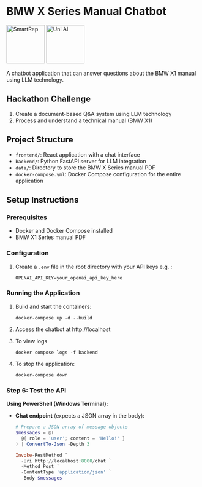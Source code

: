 # BMW X Series Manual Chatbot

<div>
  <img src="https://cdn.smartrep.gr/uni-ai/smartrep-logo.png" alt="SmartRep" height="100"/>
  <img src="https://cdn.smartrep.gr/uni-ai/uniai-logo.png" alt="Uni AI" height="100"/>
</div>

A chatbot application that can answer questions about the BMW X1 manual using LLM technology.

## Hackathon Challenge

1. Create a document-based Q&A system using LLM technology
2. Process and understand a technical manual (BMW X1)

## Project Structure

- `frontend/`: React application with a chat interface
- `backend/`: Python FastAPI server for LLM integration
- `data/`: Directory to store the BMW X Series manual PDF
- `docker-compose.yml`: Docker Compose configuration for the entire application

## Setup Instructions

### Prerequisites

- Docker and Docker Compose installed
- BMW X1 Series manual PDF

### Configuration

1. Create a `.env` file in the root directory with your API keys e.g. :
   ```
   OPENAI_API_KEY=your_openai_api_key_here
   ```

### Running the Application

1. Build and start the containers:
   ```
   docker-compose up -d --build
   ```

2. Access the chatbot at http://localhost

3. To view logs
   ```
   docker compose logs -f backend
   ```

4. To stop the application:
   ```
   docker-compose down
   ```
### Step 6: Test the API

**Using PowerShell (Windows Terminal):**

- **Chat endpoint** (expects a JSON array in the body):
  ```powershell
  # Prepare a JSON array of message objects
  $messages = @(
    @{ role = 'user'; content = 'Hello!' }
  ) | ConvertTo-Json -Depth 3

  Invoke-RestMethod `
    -Uri http://localhost:8000/chat `
    -Method Post `
    -ContentType 'application/json' `
    -Body $messages